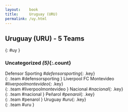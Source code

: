 ```yaml
---
layout:    book
title:     Uruguay (URU)
permalink: /uy.html
---
```


## Uruguay (URU) - 5 Teams
{: #uy }





### Uncategorized _(5)_{:.count}

Defensor Sporting _#defensorsporting_{: .key} <br>
{: .team #defensorsporting }
Liverpool FC Montevideo _#liverpoolmontevideo_{: .key} <br>
{: .team #liverpoolmontevideo }
Nacional _#nacional_{: .key} <br>
{: .team #nacional }
Peñarol _#penarol_{: .key} <br>
{: .team #penarol }
Uruguay _#uru_{: .key} <br>
{: .team #uru }


 
